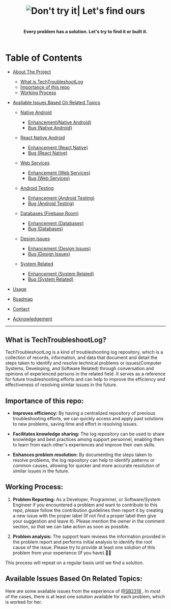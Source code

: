 
<h1 align="center">

<img src="https://github.com/SB2318/TechTroubleshootLog/blob/main/assets/BEST_SOLUTION.gif" alt="Don't try it| Let's find ours"/>
<h1>
<h4 align="center">Every problem has a solution. Let's try to find it or built it.</a>

<!-- TABLE OF CONTENTS -->
<br>
<br>

Table of Contents
=================

  * [About The Project](#about-the-project)
    * [What is TechTroubleshootLog](#what-is-techtroubleshootlog)
    * [Importance of this repo](#importance-of-this-repo)
    * [Working Process](#working-process)
    
  * [Available Issues Based On Related Topics](#available-issues-based-on-related-topics)
  
    * [Native Android](#native-android)
      * [Enhancement(Native Android)](#enhancement-native-android)
      * [Bug (Native Android)](#bug-native-android)
      
    * [React Native Android](#react-native-android)
      * [Enhancement (React Native)](#enhancement-react-native)
      * [Bug (React Native)](#bug-react-native)
      
    * [Web Services](#web-services)
      * [Enhancement (Web Services)](#enhancement-web-services)
      * [Bug (Web Services)](#bug-web-services)
      
    * [Android Testing](#android-testing)
      * [Enhancement (Android Testing)](#enhancement-android-testing)
      * [Bug (Android Testing)](#bug-android-testing)
      
    * [Databases (Firebase,Room)](#databases-firebase-room)
      * [Enhancement (Databases)](#enhancement-databases)
      * [Bug (Databases)](#bug-databases)
      
    * [Design Issues](#design-issues)
      * [Enhancement (Design Issues)](#enhancement-design-issues)
      * [Bug (Design Issues)](#bug-design-issues)
      
    * [System Related](#system-related)
      * [Enhancement (System Related)](#enhancement-system-related)
      * [Bug (System Related)](#bug-system-related)
      
  * [Usage](#usage)
  * [Roadmap](#roadmap)
  * [Contact](#contact)
  * [Acknowledgement](#acknowledgement)
  
  ---

What is TechTroubleshootLog?
-----------------------------

TechTroubleshootLog is a kind of troubleshooting log repository, which is a collection of records, information, and data that document and detail the steps taken to identify and resolve technical problems or issues(Computer Systems, Developing, and Software Related) through conversation and opinions of experienced persons in the related field. It serves as a reference for future troubleshooting efforts and can help to improve the efficiency and effectiveness of resolving similar issues in the future. 

Importance of this repo:
---------------------------

* **Improves efficiency:** By having a centralized repository of previous troubleshooting efforts, we can quickly access and apply past solutions to new problems, saving time and effort in resolving issues.

* **Facilitates knowledge sharing:** The log repository can be used to share knowledge and best practices among support personnel, enabling them to learn from each other's experiences and improve their own skills.

* **Enhances problem resolution:** By documenting the steps taken to resolve problems, the log repository can help to identify patterns or common causes, allowing for quicker and more accurate resolution of similar issues in the future.

Working Process:
------------------

1. **Problem Reporting:**  As a Developer, Programmer, or Software/System Engineer if you encountered a problem and want to contribute to this repo, please follow the 
    contribution guidelines then report it by creating a new issue with the proper label (If not find a proper label then give your suggestion and leave it).
    Please mention the owner in the comment section, so that we can take action as soon as possible.
    
2. **Problem analysis:** The support team reviews the information provided in the problem report and performs initial analysis to identify the root cause of the issue.
     Please try to provide at least one solution of this problem from your experience (If you have).🙏🏻
     
This process will repeat on a regular basis until we find a solution.

Available Issues Based On Related Topics:
-----------------------------------------


Here are some available issues from the experience of <a href="https://github.com/SB2318"> @SB2318 </a>. In most of the cases, there is at least one solution available for each problem, which is worked for her.


  
  
